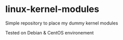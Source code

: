 # linux-kernel-modules
Simple repository to place my dummy kernel modules

Tested on Debian & CentOS environement
